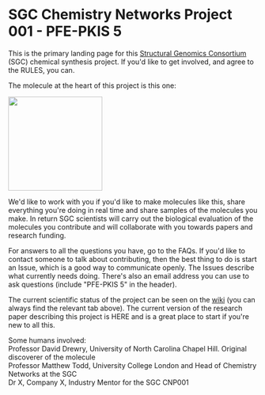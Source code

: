 # SGC Chemistry Networks Project 001 - PFE-PKIS 5

This is the primary landing page for this [Structural Genomics Consortium](https://www.thesgc.org/) (SGC) chemical synthesis project. If you'd like to get involved, and agree to the RULES, you can.

The molecule at the heart of this project is this one:

<a href="url"><img src="https://github.com/mattodd/SGC_Sandbox/blob/master/PKIS5%20Starting%20Point.png?raw=true" align="centre" height="190" ></a>

We'd like to work with you if you'd like to make molecules like this, share everything you're doing in real time and share samples of the molecules you make. In return SGC scientists will carry out the biological evaluation of the molecules you contribute and will collaborate with you towards papers and research funding.

For answers to all the questions you have, go to the FAQs. If you'd like to contact someone to talk about contributing, then the best thing to do is start an Issue, which is a good way to communicate openly. The Issues describe what currently needs doing. There's also an email address you can use to ask questions (include "PFE-PKIS 5" in the header).

The current scientific status of the project can be seen on the [wiki](https://github.com/mattodd/SGC_Sandbox/wiki) (you can always find the relevant tab above). The current version of the research paper describing this project is HERE and is a great place to start if you're new to all this.

Some humans involved:  
Professor David Drewry, University of North Carolina Chapel Hill. Original discoverer of the molecule  
Professor Matthew Todd, University College London and Head of Chemistry Networks at the SGC  
Dr X, Company X, Industry Mentor for the SGC CNP001  




